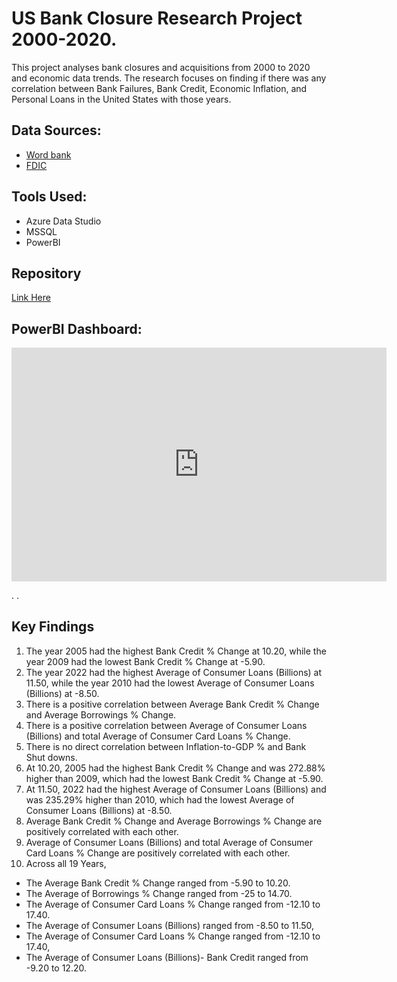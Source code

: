 # US Bank Closure Research Project 2000-2020.
This project analyses bank closures and acquisitions from 2000 to 2020 and economic data trends. The research focuses on finding if there was any correlation between Bank Failures, Bank Credit, Economic Inflation, and Personal Loans in the United States with those years. 


 ## Data Sources:
 - [Word bank](https://data.worldbank.org/indicator/FP.CPI.TOTL.ZG?locations=US)
 - [FDIC](https://www.fdic.gov/resources/resolutions/bank-failures/failed-bank-list/)


## Tools Used:
* Azure Data Studio
* MSSQL
* PowerBI


## Repository
[Link Here](https://github.com/osoisi/US_failed_banks_project)


## PowerBI Dashboard:
<iframe title="Failed_banks_PowerBI" width="600" height="373.5" src="https://app.powerbi.com/view?r=eyJrIjoiZjcyYjY5YWItNzU1Yi00Zjc2LTlkYTEtMDdhODkxNTc0NTVlIiwidCI6IjliNGE1Yjc1LTE5N2ItNGNkMS1hNTQwLTg5YWRjMTQxYWYxMCJ9" frameborder="0" allowFullScreen="true"></iframe>

.
.

## Key Findings
1. The year 2005 had the highest Bank Credit % Change at 10.20, while the year 2009 had the lowest Bank Credit % Change at -5.90. ​
2. The year 2022 had the highest Average of Consumer Loans (Billions) at 11.50, while the year 2010 had the lowest Average of Consumer Loans (Billions) at -8.50. ​
3. There is a positive correlation between Average Bank Credit % Change and Average Borrowings % Change. ​
4. There is a positive correlation between Average of Consumer Loans (Billions) and total Average of Consumer Card Loans % Change. ​
5. There is no direct correlation between Inflation-to-GDP % and Bank Shut downs. ​
6. At 10.20, 2005 had the highest Bank Credit % Change and was 272.88% higher than 2009, which had the lowest Bank Credit % Change at -5.90.
7. At 11.50, 2022 had the highest Average of Consumer Loans (Billions) and was 235.29% higher than 2010, which had the lowest Average of Consumer Loans (Billions) at -8.50.
8. Average Bank Credit % Change and Average Borrowings % Change are positively correlated with each other.
9. Average of Consumer Loans (Billions) and total Average of Consumer Card Loans % Change are positively correlated with each other.
10. Across all 19 Years,
  * The Average Bank Credit % Change ranged from -5.90 to 10.20.
  * The Average of Borrowings % Change ranged from -25 to 14.70.
  * The Average of Consumer Card Loans % Change ranged from -12.10 to 17.40.
  * The Average of Consumer Loans (Billions) ranged from -8.50 to 11.50,
  * The Average of Consumer Card Loans % Change ranged from -12.10 to 17.40,
  * The Average of Consumer Loans (Billions)- Bank Credit ranged from -9.20 to 12.20.